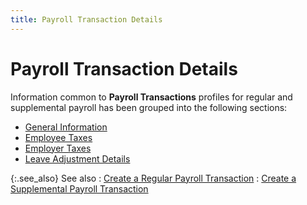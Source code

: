 ```yaml
---
title: Payroll Transaction Details
---
```


# Payroll Transaction Details


Information common to **Payroll Transactions** profiles for regular and supplemental payroll has been grouped into the following sections:

- [General Information]({{site.prl_baseurl}}/payroll-process/transaction-details/general_informationptp.html)
- [Employee Taxes]({{site.prl_baseurl}}/payroll-process/transaction-details/employee_taxes.html)
- [Employer Taxes]({{site.prl_baseurl}}/payroll-process/transaction-details/employer_taxes.html)
- [Leave Adjustment Details]({{site.prl_baseurl}}/payroll-process/transaction-details/leave_adjustment_details.html)



{:.see_also}
See also
: [Create a Regular Payroll Transaction]({{site.prl_baseurl}}/payroll-process/transaction-details/create-regular-transaction/creating_a_regular_payroll_transaction.html)
: [Create a Supplemental Payroll Transaction]({{site.prl_baseurl}}/payroll-process/supplemental/create-supplemental-transaction/creating_a_supplemental_payroll_transaction.html)
